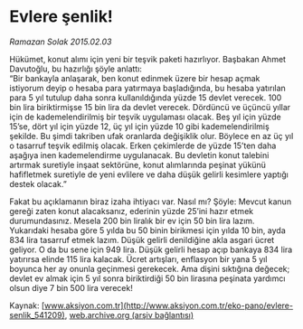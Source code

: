 # Evlere şenlik!

*Ramazan Solak 2015.02.03*

<div class="pNewsDetailMainContent" itemprop="articleBody">
 <p>
  Hükümet, konut alımı için yeni bir teşvik paketi hazırlıyor. Başbakan Ahmet Davutoğlu, bu hazırlığı şöyle anlattı:
  <br>
   “Bir bankayla anlaşarak, ben konut edinmek üzere bir hesap açmak istiyorum deyip o hesaba para yatırmaya başladığında, bu hesaba yatırılan para 5 yıl tutulup daha sonra kullanıldığında yüzde 15 devlet verecek. 100 bin lira biriktirmişse 15 bin lira da devlet verecek. Dördüncü ve üçüncü yıllar için de kademelendirilmiş bir teşvik uygulaması olacak. Beş yıl için yüzde 15’se, dört yıl için yüzde 12, üç yıl için yüzde 10 gibi kademelendirilmiş şekilde. Bu şimdi takriben ufak oranlarda değişiklik olur. Böylece en az üç yıl o tasarruf teşvik edilmiş olacak. Erken çekimlerde de yüzde 15’ten daha aşağıya inen kademelendirme uygulanacak. Bu devletin konut talebini artırmak suretiyle inşaat sektörüne, konut alımlarında peşinat yükünü hafifletmek suretiyle de yeni evlilere ve daha düşük gelirli kesimlere yaptığı destek olacak.”
  </br>
 </p>
 <p>
  Fakat bu açıklamanın biraz izaha ihtiyacı var. Nasıl mı? Şöyle: Mevcut kanun gereği zaten konut alacaksanız, ederinin yüzde 25’ini hazır etmek durumundasınız. Mesela 200 bin liralık bir ev için 50 bin lira lazım. Yukarıdaki hesaba göre 5 yılda bu 50 binin birikmesi için yılda 10 bin, ayda 834 lira tasarruf etmek lazım. Düşük gelirli denildiğine akla asgari ücret geliyor. O da bu sene için 949 lira. Düşük gelirli hesap açıp bankaya 834 lira yatırırsa elinde 115 lira kalacak. Ücret artışları, enflasyon bir yana 5 yıl boyunca her ay onunla geçinmesi gerekecek. Ama dişini sıktığına değecek; devlet ev almak için 5 yıl sonra biriktirdiği 50 bin lirasına peşinata yardımcı olsun diye 7 bin 500 lira verecek!
 </p>
 <p>
 </p>
</div>


Kaynak: [www.aksiyon.com.tr](http://www.aksiyon.com.tr/eko-pano/evlere-senlik_541209), [web.archive.org (arşiv bağlantısı)](http://web.archive.org/web/20150728114538/http://www.aksiyon.com.tr/eko-pano/evlere-senlik_541209)
